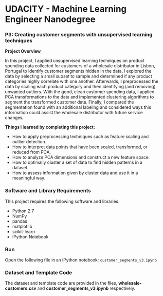 # UDACITY - Machine Learning Engineer Nanodegree

### P3: Creating customer segments with unsupervised learning techniques

**Project Overview**

In this project,  I applied unsupervised learning techniques on product spending data collected for customers of a wholesale distributor in Lisbon, Portugal to identify customer segments hidden in the data. I explored the data by selecting a small subset to sample and determined if any product categories highly correlate with one another. Afterwards, I preprocessed the data by scaling each product category and then identifying (and removing) unwanted outliers. With the good, clean customer spending data, I applied PCA transformations to the data and implemented clustering algorithms to segment the transformed customer data. Finally, I compared the segmentation found with an additional labeling and considered ways this information could assist the wholesale distributor with future service changes.

**Things I learned by completing this project:**

* How to apply preprocessing techniques such as feature scaling and outlier detection.
* How to interpret data points that have been scaled, transformed, or reduced from PCA.
* How to analyze PCA dimensions and construct a new feature space.
* How to optimally cluster a set of data to find hidden patterns in a dataset.
* How to assess information given by cluster data and use it in a meaningful way.

### Software and Library Requirements

This project requires the following software and libraries:

* Python 2.7
* NumPy
* pandas
* matplotlib
* scikit-learn
* iPython Notebook

### Run

Open the following file in an iPython notebook:  `customer_segments_v3.ipynb`

### Dataset and Template Code

The dataset and template code are provided in the files, **wholesale-customers.csv** and **customer_segments_v3.ipynb** respectively.
